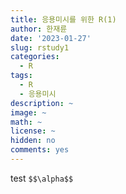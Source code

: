 ```yaml
---
title: 응용미시를 위한 R(1)
author: 한재륜
date: '2023-01-27'
slug: rstudy1
categories:
  - R
tags:
  - R
  - 응용미시
description: ~
image: ~
math: ~
license: ~
hidden: no
comments: yes
---
```


test
`$$\alpha$$`
